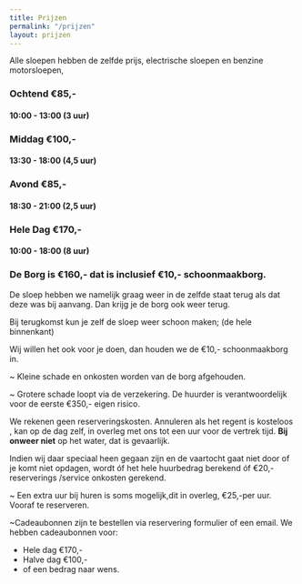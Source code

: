 ```yaml
---
title: Prijzen
permalink: "/prijzen"
layout: prijzen
---
```


Alle sloepen hebben de zelfde prijs, electrische sloepen en benzine motorsloepen,

### Ochtend €85,- 

#### 10:00 - 13:00 (3 uur)

### Middag €100,-

#### 13:30 - 18:00 (4,5 uur)

###  Avond €85,-

#### 18:30 - 21:00 (2,5 uur)

### Hele Dag €170,-

#### 10:00 - 18:00 (8 uur) 


### De Borg is €160,-  dat is inclusief €10,- schoonmaakborg.

De sloep hebben we namelijk graag weer in de zelfde staat terug als dat deze was bij aanvang. Dan krijg je de borg ook weer terug.

Bij terugkomst kun je zelf de sloep weer schoon maken; (de hele binnenkant)

Wij willen het ook  voor je doen, dan houden we de €10,- schoonmaakborg in.

~ Kleine schade en onkosten worden van de borg afgehouden.

~ Grotere schade loopt via de verzekering.
De huurder is verantwoordelijk voor de eerste €350,- eigen risico.

We rekenen geen reserveringskosten. 
Annuleren als het regent is kosteloos , kan op de dag zelf, in overleg met ons tot een uur voor de vertrek tijd. 
**Bij onweer niet** op het water, dat is gevaarlijk.

Indien wij daar speciaal heen gegaan zijn en de vaartocht gaat niet door of je komt niet opdagen, wordt óf het hele huurbedrag berekend óf €20,- reserverings /service onkosten gerekend.

~ Een extra uur bij huren is soms mogelijk,dit in overleg, €25,-per uur.  Vooraf te reserveren.

~Cadeaubonnen zijn te bestellen via reservering formulier of een email.
We hebben cadeaubonnen voor:
- Hele dag €170,-
- Halve dag €100,-
- of een bedrag naar wens.

